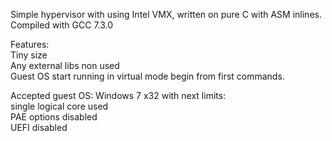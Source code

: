 Simple hypervisor with using Intel VMX, written on pure C with ASM inlines. Compiled with GCC 7.3.0<br/>

Features:<br/>
	Tiny size<br/>
	Any external libs non used<br/>
	Guest OS start running in virtual mode begin from first commands.<br/>
	
Accepted guest OS: Windows 7 x32 with next limits:<br/>
	single logical core used<br/>
	PAE options disabled<br/>
	UEFI disabled<br/>
